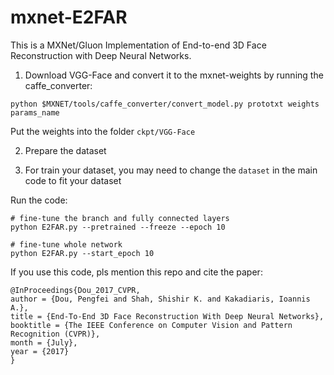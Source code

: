 # mxnet-E2FAR
This is a MXNet/Gluon Implementation of End-to-end 3D Face Reconstruction with Deep Neural Networks.

1. Download VGG-Face and convert it to the mxnet-weights by running the caffe_converter:
```
python $MXNET/tools/caffe_converter/convert_model.py prototxt weights params_name
```
Put the weights into the folder ```ckpt/VGG-Face```

2. Prepare the dataset

3. For train your dataset, you may need to change the ```dataset``` in the main code to fit your dataset

Run the code:
```
# fine-tune the branch and fully connected layers
python E2FAR.py --pretrained --freeze --epoch 10

# fine-tune whole network
python E2FAR.py --start_epoch 10
```

If you use this code, pls mention this repo and cite the paper:
```
@InProceedings{Dou_2017_CVPR,
author = {Dou, Pengfei and Shah, Shishir K. and Kakadiaris, Ioannis A.},
title = {End-To-End 3D Face Reconstruction With Deep Neural Networks},
booktitle = {The IEEE Conference on Computer Vision and Pattern Recognition (CVPR)},
month = {July},
year = {2017}
}
```